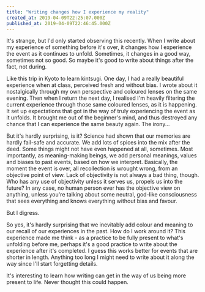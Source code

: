 ```yaml
---
title: "Writing changes how I experience my reality"
created_at: 2019-04-09T22:25:07.000Z
published_at: 2019-04-09T22:46:45.000Z
---
```

It's strange, but I'd only started observing this recently. When I write about my experience of something before it's over, it changes how I experience the event as it continues to unfold. Sometimes, it changes in a good way, sometimes not so good. So maybe it's good to write about things after the fact, not during.

  

Like this trip in Kyoto to learn kintsugi. One day, I had a really beautiful experience when at class, perceived fresh and without bias. I wrote about it nostalgically through my own perspective and coloured lenses on the same evening. Then when I return the next day, I realised I'm heavily filtering the current experience through those same coloured lenses, as it is happening. It set up expectations that got in the way of truly experiencing the event as it unfolds. It brought me out of the beginner's mind, and thus destroyed any chance that I can experience the same beauty again. The irony... 

  

But it's hardly surprising, is it? Science had shown that our memories are hardly fail-safe and accurate. We add lots of spices into the mix after the deed. Some things might not have even happened at all, sometimes. Most importantly, as meaning-making beings, we add personal meanings, values and biases to past events, based on how we interpret. Basically, the moment the event is over, all recollection is wrought wrong, from an objective point of view. Lack of objectivity is not always a bad thing, though. Who has any use of objectivity unless it serves us, propels us into the future? In any case, no human person ever has the objective view on anything, unless you're talking about some neutral, god-like consciousness that sees everything and knows everything without bias and favour. 

  

But I digress. 

  

So yes, it's hardly surprising that we inevitably add colour and meaning to our recall of our experiences in the past. How do I work around it? This experience made me think - as a practice to be fully present to what's unfolding before me, perhaps it's a good practice to write about the experience after it's completed. I guess this works better for events that are shorter in length. Anything too long I might need to write about it along the way since I'll start forgetting details. 

  

It's interesting to learn how writing can get in the way of us being more present to life. Never thought this could happen.
